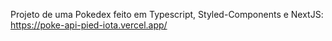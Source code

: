 Projeto de uma Pokedex feito em Typescript, Styled-Components e NextJS: https://poke-api-pied-iota.vercel.app/
